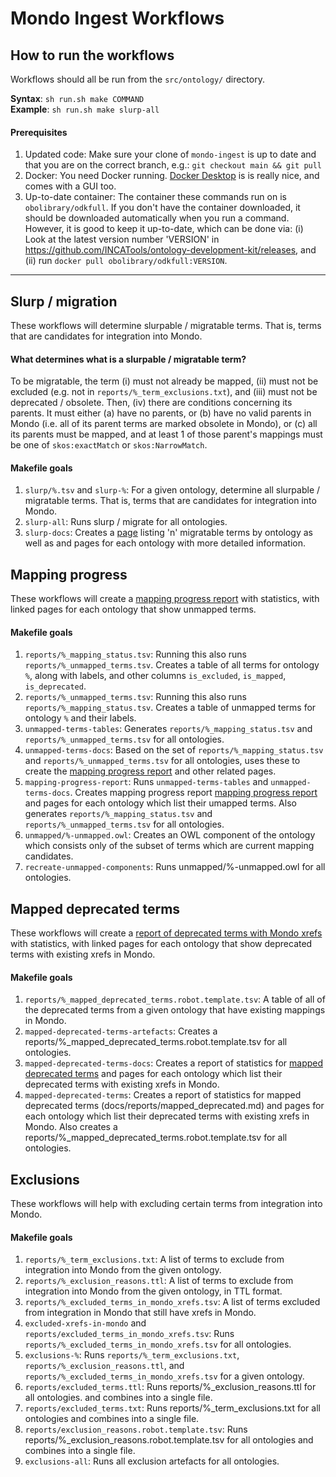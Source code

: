 # Mondo Ingest Workflows

## How to run the workflows
Workflows should all be run from the `src/ontology/` directory.  

**Syntax**: `sh run.sh make COMMAND`  
**Example**: `sh run.sh make slurp-all`

#### Prerequisites
1. Updated code: Make sure your clone of `mondo-ingest` is up to date and that you are on the correct branch, e.g.: `git checkout main && git pull`
2. Docker: You need Docker running. [Docker Desktop](https://www.docker.com/products/docker-desktop/) is is really nice, and comes with a GUI too. 
3. Up-to-date container: The container these commands run on is `obolibrary/odkfull`. If you don't have the container downloaded, it should be downloaded automatically when you run a command. However, it is good to keep it up-to-date, which can be done via: (i) Look at the latest version number 'VERSION' in https://github.com/INCATools/ontology-development-kit/releases, and (ii) run `docker pull obolibrary/odkfull:VERSION`. 

---

## Slurp / migration
These workflows will determine slurpable / migratable terms. That is, terms that are candidates for integration into 
Mondo.

#### What determines what is a slurpable / migratable term?
To be migratable, the term (i) must not already be mapped, (ii) must not be excluded (e.g. not in 
`reports/%_term_exclusions.txt`), and (iii) must not be deprecated / obsolete. Then, (iv) there are conditions 
concerning its parents. It must either (a) have no parents, or (b) have no valid parents in Mondo (i.e. all of its 
parent terms are marked obsolete in Mondo), or (c) all its parents must be mapped, and at least 1 of those parent's 
mappings must be one of `skos:exactMatch` or `skos:NarrowMatch`.  

#### Makefile goals
1. `slurp/%.tsv` and `slurp-%`: For a given ontology, determine all slurpable / migratable terms. That is, terms that 
are candidates for integration into Mondo.
2. `slurp-all`: Runs slurp / migrate for all ontologies.
3. `slurp-docs`: Creates a [page](../reports/migrate.md) listing 'n' migratable terms by ontology as well as and pages 
for each ontology with more detailed information.

## Mapping progress
These workflows will create a [mapping progress report](../reports/unmapped.md) with statistics, with linked pages for each ontology that show unmapped terms.

#### Makefile goals
1. `reports/%_mapping_status.tsv`: Running this also runs  `reports/%_unmapped_terms.tsv`. Creates a table of all terms for ontology `%`, along with labels, and other columns `is_excluded`, `is_mapped`, `is_deprecated`.
2. `reports/%_unmapped_terms.tsv`: Running this also runs `reports/%_mapping_status.tsv`. Creates a table of unmapped terms for ontology `%` and their labels.
3. `unmapped-terms-tables`: Generates `reports/%_mapping_status.tsv` and  `reports/%_unmapped_terms.tsv` for all ontologies.
4. `unmapped-terms-docs`: Based on the set of `reports/%_mapping_status.tsv` and  `reports/%_unmapped_terms.tsv` for all ontologies, uses these to create the [mapping progress report](../reports/unmapped.md) and other related pages. 
5. `mapping-progress-report`: Runs `unmapped-terms-tables` and `unmapped-terms-docs`. Creates mapping progress report [mapping progress report](../reports/unmapped.md) and pages for each ontology which list their umapped terms. Also generates `reports/%_mapping_status.tsv` and `reports/%_unmapped_terms.tsv` for all ontologies.
6. `unmapped/%-unmapped.owl`: Creates an OWL component of the ontology which consists only of the subset of terms which are current mapping candidates.
7. `recreate-unmapped-components`: Runs unmapped/%-unmapped.owl for all ontologies.

## Mapped deprecated terms
These workflows will create a [report of deprecated terms with Mondo xrefs](../reports/mapped_deprecated.md) with statistics, with linked pages for each ontology that show deprecated terms with existing xrefs in Mondo.

#### Makefile goals
1. `reports/%_mapped_deprecated_terms.robot.template.tsv`: A table of all of the deprecated terms from a given ontology that have existing mappings in Mondo.
2. `mapped-deprecated-terms-artefacts`: Creates a reports/%_mapped_deprecated_terms.robot.template.tsv for all ontologies.
3. `mapped-deprecated-terms-docs`: Creates a report of statistics for [mapped deprecated terms](../reports/mapped_deprecated.md) and pages for each ontology which list their deprecated terms with existing xrefs in Mondo.
4. `mapped-deprecated-terms`: Creates a report of statistics for mapped deprecated terms (docs/reports/mapped_deprecated.md) and pages for each ontology which list their deprecated terms with existing xrefs in Mondo. Also creates a reports/%_mapped_deprecated_terms.robot.template.tsv for all ontologies.


## Exclusions
These workflows will help with excluding certain terms from integration into Mondo.

#### Makefile goals
1. `reports/%_term_exclusions.txt`: A list of terms to exclude from integration into Mondo from the given ontology.
2. `reports/%_exclusion_reasons.ttl`: A list of terms to exclude from integration into Mondo from the given ontology, in TTL format.
3. `reports/%_excluded_terms_in_mondo_xrefs.tsv`: A list of terms excluded from integration in Mondo that still have xrefs in Mondo.
4. `excluded-xrefs-in-mondo` and `reports/excluded_terms_in_mondo_xrefs.tsv`: Runs `reports/%_excluded_terms_in_mondo_xrefs.tsv` for all ontologies.
5. `exclusions-%`: Runs `reports/%_term_exclusions.txt`, `reports/%_exclusion_reasons.ttl`, and `reports/%_excluded_terms_in_mondo_xrefs.tsv` for a given ontology.
6. `reports/excluded_terms.ttl`: Runs reports/%_exclusion_reasons.ttl for all ontologies. and combines into a single file.
7. `reports/excluded_terms.txt`: Runs reports/%_term_exclusions.txt for all ontologies and combines into a single file.
8. `reports/exclusion_reasons.robot.template.tsv`: Runs reports/%_exclusion_reasons.robot.template.tsv for all ontologies and combines into a single file. 
9. `exclusions-all`: Runs all exclusion artefacts for all ontologies.
